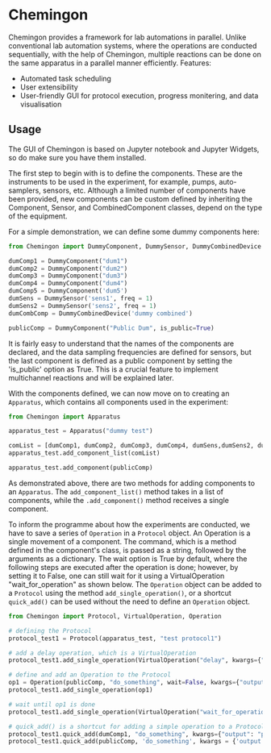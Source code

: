 # Chemingon
Chemingon provides a framework for lab automations in parallel.
Unlike conventional lab automation systems, where the operations are conducted sequentially,
with the help of Chemingon, multiple reactions can be done on the same apparatus in a parallel manner efficiently. 
Features: 
- Automated task scheduling 
- User extensibility
- User-friendly GUI for protocol execution, progress monitering, and data visualisation

## Usage
The GUI of Chemingon is based on Jupyter notebook and Jupyter Widgets, 
so do make sure you have them installed.

The first step to begin with is to define the components. These are the instruments to be used in the experiment,
for example, pumps, auto-samplers, sensors, etc. Although a limited number of components have been provided, new 
components can be custom defined by inheriting the Component, Sensor, and CombinedComponent classes, depend on the
type of the equipment.

For a simple demonstration, we can define some dummy components here:
```python
from Chemingon import DummyComponent, DummySensor, DummyCombinedDevice

dumComp1 = DummyComponent("dum1")
dumComp2 = DummyComponent("dum2")
dumComp3 = DummyComponent("dum3")
dumComp4 = DummyComponent("dum4")
dumComp5 = DummyComponent('dum5')
dumSens = DummySensor('sens1', freq = 1)
dumSens2 = DummySensor('sens2', freq = 1)
dumCombComp = DummyCombinedDevice('dummy combined')

publicComp = DummyComponent("Public Dum", is_public=True)
```
It is fairly easy to understand that the names of the components are declared, and the data sampling frequencies are
defined for sensors, but the last component is defined as a public component by setting the 'is_public' option as True.
This is a crucial feature to implement multichannel reactions and will be explained later.

With the components defined, we can now move on to creating an `Apparatus`, which contains all components used in 
the experiment:
```python
from Chemingon import Apparatus

apparatus_test = Apparatus("dummy test")

comList = [dumComp1, dumComp2, dumComp3, dumComp4, dumSens,dumSens2, dumCombComp]
apparatus_test.add_component_list(comList)

apparatus_test.add_component(publicComp)
```
As demonstrated above, there are two methods for adding components to an `Apparatus`. The `add_component_list()` method 
takes in a list of components, while the `.add_component()` method receives a single component.

To inform the programme about how the experiments are conducted, we have to save a series of `Operation` in a `Protocol` object. 
An Operation is a single movement of a component. The command, which is a method defined in the component's class, is passed
as a string, followed by the arguments as a dictionary. The wait option is True by default, where the following steps are
executed after the operation is done; however, by setting it to False, one can still wait for it using a VirtualOperation 
"wait_for_operation" as shown below. The `Operation` object can be added to a `Protocol` using the method `add_single_operation()`,
or a shortcut `quick_add()` can be used without the need to define an `Operation` object.

```python
from Chemingon import Protocol, VirtualOperation, Operation

# defining the Protocol
protocol_test1 = Protocol(apparatus_test, "test protocol1")

# add a delay operation, which is a VirtualOperation
protocol_test1.add_single_operation(VirtualOperation("delay", kwargs={"seconds": 1}))

# define and add an Operation to the Protocol
op1 = Operation(publicComp, "do_something", wait=False, kwargs={"output": "protocol 1 public device"})
protocol_test1.add_single_operation(op1)

# wait until op1 is done
protocol_test1.add_single_operation(VirtualOperation("wait_for_operation", kwargs={"op": op1}))

# quick_add() is a shortcut for adding a simple operation to a Protocol
protocol_test1.quick_add(dumComp1, "do_something", kwargs={"output": "protocol 1"})
protocol_test1.quick_add(publicComp, 'do_something', kwargs = {'output': 'protocol1 public'})
```


